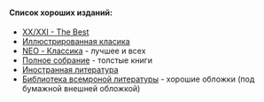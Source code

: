 #### Список хороших изданий:
- [XX/XXI - The Best](https://ast.ru/series/xx-vek-xxi-vek-the-best-1076611/)
- [Иллюстрированная класика](https://www.labirint.ru/series/49422/)
- [NEO - Классика](https://ast.ru/series/neo-klassika-1082253/) - лучшее и всех
- [Полное собрание](https://eksmo.ru/series/polnoe-sobranie-sochineniy-ID6104/https://eksmo.ru/series/polnoe-sobranie-sochineniy-ID6104/) - толстые книги
- [Иностранная литература](https://azbooka.ru/serie/russkaya-literatura-bolshie-knigi)
- [Библиотека всемроной литературы](https://eksmo.ru/series/biblioteka-vsemirnoy-literatury-ID538/) - хорошие обложки (под бумажной внешней обложкой)
